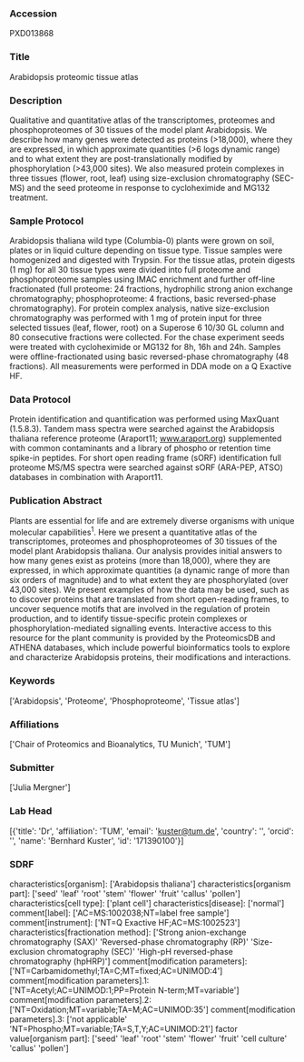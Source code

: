 ### Accession
PXD013868

### Title
Arabidopsis proteomic tissue atlas

### Description
Qualitative and quantitative atlas of the transcriptomes, proteomes and phosphoproteomes of 30 tissues of the model plant Arabidopsis. We describe how many genes were detected as proteins (>18,000), where they are expressed, in which approximate quantities (>6 logs dynamic range) and to what extent they are post-translationally modified by phosphorylation (>43,000 sites). We also measured protein complexes in three tissues (flower, root, leaf) using size-exclusion chromatography (SEC-MS) and the seed proteome in response to cycloheximide and MG132 treatment.

### Sample Protocol
Arabidopsis thaliana wild type (Columbia-0) plants were grown on soil, plates or in liquid culture depending on tissue type. Tissue samples were homogenized and digested with Trypsin. For the tissue atlas, protein digests (1 mg) for all 30 tissue types were divided into full proteome and phosphoproteome samples using IMAC enrichment and further off-line fractionated (full proteome: 24 fractions, hydrophilic strong anion exchange chromatography; phosphoproteome: 4 fractions, basic reversed-phase chromatography). For protein complex analysis, native size-exclusion chromatography was performed with 1 mg of protein input for three selected tissues (leaf, flower, root) on a Superose 6 10/30 GL column and 80 consecutive fractions were collected. For the chase experiment seeds were treated with cycloheximide or MG132 for 8h, 16h and 24h. Samples were offline-fractionated using basic reversed-phase chromatography (48 fractions). All measurements were performed in DDA mode on a Q Exactive HF.

### Data Protocol
Protein identification and quantification was performed using MaxQuant (1.5.8.3). Tandem mass spectra were searched against the Arabidopsis thaliana reference proteome (Araport11; www.araport.org) supplemented with common contaminants and a library of phospho or retention time spike-in peptides. For short open reading frame (sORF) identification full proteome MS/MS spectra were searched against sORF (ARA-PEP, ATSO) databases in combination with Araport11.

### Publication Abstract
Plants are essential for life and are extremely diverse organisms with unique molecular capabilities<sup>1</sup>. Here we present a quantitative atlas of the transcriptomes, proteomes and phosphoproteomes of 30 tissues of the model plant Arabidopsis thaliana. Our analysis provides initial answers to how many genes exist as proteins (more than 18,000), where they are expressed, in which approximate quantities (a dynamic range of more than six orders of magnitude) and to what extent they are phosphorylated (over 43,000 sites). We present examples of how the data may be used, such as to discover proteins that are translated from short open-reading frames, to uncover sequence motifs that are involved in the regulation of protein production, and to identify tissue-specific protein complexes or phosphorylation-mediated signalling events. Interactive access to this resource for the plant community is provided by the ProteomicsDB and ATHENA databases, which include powerful bioinformatics tools to explore and characterize Arabidopsis proteins, their modifications and interactions.

### Keywords
['Arabidopsis', 'Proteome', 'Phosphoproteome', 'Tissue atlas']

### Affiliations
['Chair of Proteomics and Bioanalytics, TU Munich', 'TUM']

### Submitter
['Julia Mergner']

### Lab Head
[{'title': 'Dr', 'affiliation': 'TUM', 'email': 'kuster@tum.de', 'country': '', 'orcid': '', 'name': 'Bernhard Kuster', 'id': '171390100'}]

### SDRF
characteristics[organism]: ['Arabidopsis thaliana']
characteristics[organism part]: ['seed' 'leaf' 'root' 'stem' 'flower' 'fruit' 'callus' 'pollen']
characteristics[cell type]: ['plant cell']
characteristics[disease]: ['normal']
comment[label]: ['AC=MS:1002038;NT=label free sample']
comment[instrument]: ['NT=Q Exactive HF;AC=MS:1002523']
characteristics[fractionation method]: ['Strong anion-exchange chromatography (SAX)'
 'Reversed-phase chromatography (RP)'
 'Size-exclusion chromatography (SEC)'
 'High-pH reversed-phase chromatography (hpHRP)']
comment[modification parameters]: ['NT=Carbamidomethyl;TA=C;MT=fixed;AC=UNIMOD:4']
comment[modification parameters].1: ['NT=Acetyl;AC=UNIMOD:1;PP=Protein N-term;MT=variable']
comment[modification parameters].2: ['NT=Oxidation;MT=variable;TA=M;AC=UNIMOD:35']
comment[modification parameters].3: ['not applicable' 'NT=Phospho;MT=variable;TA=S,T,Y;AC=UNIMOD:21']
factor value[organism part]: ['seed' 'leaf' 'root' 'stem' 'flower' 'fruit' 'cell culture' 'callus'
 'pollen']

